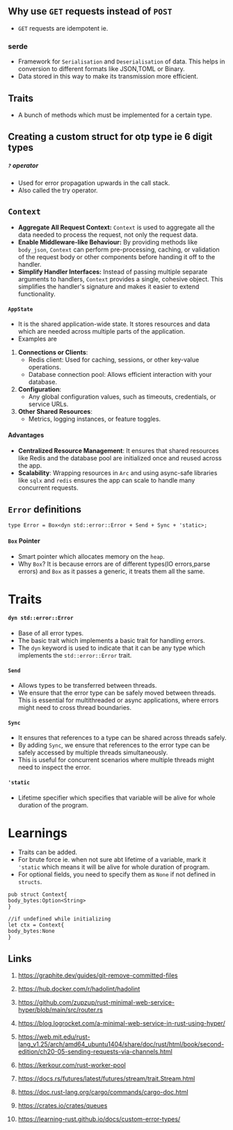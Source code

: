 
## Why use `GET` requests instead of `POST`

- `GET` requests are idempotent ie. 






### serde

- Framework for `Serialisation` and `Deserialisation` of data. This helps in conversion to different formats like JSON,TOML or Binary.
- Data stored in this way to make its transmission more efficient.



## Traits

- A bunch of methods which must be implemented for a certain type.


## Creating a custom struct for otp type ie 6 digit types




##### `?` operator

- Used for error propagation upwards in the call stack.
- Also called the try operator.



## `Context`

- **Aggregate All Request Context:** `Context` is used to aggregate all the data needed to process the request, not only the request data.
- **Enable Middleware-like Behaviour:** By providing methods like `body_json`, `Context` can perform pre-processing, caching, or validation of the request body or other components before handing it off to the handler.
- **Simplify Handler Interfaces:** Instead of passing multiple separate arguments to handlers, `Context` provides a single, cohesive object. This simplifies the handler's signature and makes it easier to extend functionality.


#### `AppState`

- It is the shared application-wide state. It stores resources and data which are needed across multiple parts of the application.
- Examples are
1. **Connections or Clients**:
    - Redis client: Used for caching, sessions, or other key-value operations.
    - Database connection pool: Allows efficient interaction with your database.
2. **Configuration**:
    - Any global configuration values, such as timeouts, credentials, or service URLs.
3. **Other Shared Resources**:
    - Metrics, logging instances, or feature toggles.

#### Advantages

- **Centralized Resource Management**: It ensures that shared resources like Redis and the database pool are initialized once and reused across the app.
- **Scalability**: Wrapping resources in `Arc` and using async-safe libraries like `sqlx` and `redis` ensures the app can scale to handle many concurrent requests.







## `Error` definitions

```
type Error = Box<dyn std::error::Error + Send + Sync + 'static>;
```


#### `Box` Pointer

- Smart pointer which allocates memory on the `heap`.
- Why `Box`? It is because errors are of different types(IO errors,parse errors) and `Box` as it passes a generic, it treats them all the same.

# Traits
#### `dyn std::error::Error`


- Base of all error types.
- The basic trait which implements a basic trait for handling errors.
- The `dyn` keyword is used to indicate that it can be any type which implements the `std::error::Error` trait.


#### `Send`
- Allows types to be transferred between threads.
- We ensure that the error type can be safely moved between threads. This is essential for multithreaded or async applications, where errors might need to cross thread boundaries.


#### `Sync`
- It ensures that references to a type can be shared across threads safely.
- By adding `Sync`, we ensure that references to the error type can be safely accessed by multiple threads simultaneously.
- This is useful for concurrent scenarios where multiple threads might need to inspect the error.

#### `'static`
- Lifetime specifier which specifies that variable will be alive for whole duration of the program.






# Learnings

- Traits can be added.
- For brute force ie. when not sure abt lifetime of a variable, mark it `'static` which means it will be alive for whole duration of program.
- For optional fields, you need to specify them as `None` if not defined in `structs`.
```
pub struct Context{
body_bytes:Option<String>
}

//if undefined while initializing
let ctx = Context{
body_bytes:None
}
```




## Links

1. https://graphite.dev/guides/git-remove-committed-files
2. https://hub.docker.com/r/hadolint/hadolint
3. https://github.com/zupzup/rust-minimal-web-service-hyper/blob/main/src/router.rs
4. https://blog.logrocket.com/a-minimal-web-service-in-rust-using-hyper/



1. https://web.mit.edu/rust-lang_v1.25/arch/amd64_ubuntu1404/share/doc/rust/html/book/second-edition/ch20-05-sending-requests-via-channels.html
2. https://kerkour.com/rust-worker-pool
3. https://docs.rs/futures/latest/futures/stream/trait.Stream.html
4. https://doc.rust-lang.org/cargo/commands/cargo-doc.html
5. https://crates.io/crates/queues
6. https://learning-rust.github.io/docs/custom-error-types/
